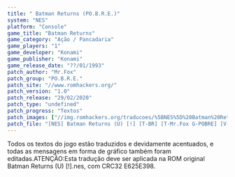 ```yaml
---
title: " Batman Returns (PO.B.R.E.)"
system: "NES"
platform: "Console"
game_title: "Batman Returns"
game_category: "Ação / Pancadaria"
game_players: "1"
game_developer: "Konami"
game_publisher: "Konami"
game_release_date: "??/01/1993"
patch_author: "Mr.Fox"
patch_group: "PO.B.R.E."
patch_site: "//www.romhackers.org/"
patch_version: "1.0"
patch_release: "29/02/2020"
patch_type: "undefined"
patch_progress: "Textos"
patch_images: ["//img.romhackers.org/traducoes/%5BNES%5D%20Batman%20Returns%20-%20POBRE%20-%201.png","//img.romhackers.org/traducoes/%5BNES%5D%20Batman%20Returns%20-%20POBRE%20-%202.png","//img.romhackers.org/traducoes/%5BNES%5D%20Batman%20Returns%20-%20POBRE%20-%203.png"]
patch_file: "[NES] Batman Returns (U) [!] [T-BR] [T-Mr.Fox G-POBRE] [V-1.0 P-100% A-2020].7z"
---
```

Todos os textos do jogo estão traduzidos e devidamente acentuados, e todas as mensagens em forma de gráfico também foram editadas.ATENÇÃO:Esta tradução deve ser aplicada na ROM original Batman Returns (U) [!].nes, com CRC32 E625E398.